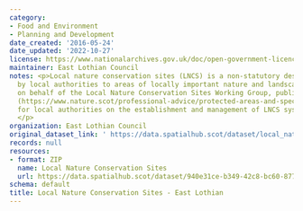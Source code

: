 ```yaml
---
category:
- Food and Environment
- Planning and Development
date_created: '2016-05-24'
date_updated: '2022-10-27'
license: https://www.nationalarchives.gov.uk/doc/open-government-licence/version/3/
maintainer: East Lothian Council
notes: <p>Local nature conservation sites (LNCS) is a non-statutory designation given
  by local authorities to areas of locally important nature and landscapes. NatureScot,
  on behalf of the Local Nature Conservation Sites Working Group, published guidance
  (https://www.nature.scot/professional-advice/protected-areas-and-species/protected-areas/local-designations/local-nature-conservation-sites)
  for local authorities on the establishment and management of LNCS systems in Scotland.
  </p>
organization: East Lothian Council
original_dataset_link: ' https://data.spatialhub.scot/dataset/local_nature_conservation_sites-el'
records: null
resources:
- format: ZIP
  name: Local Nature Conservation Sites
  url: https://data.spatialhub.scot/dataset/940e31ce-b349-42c8-bc60-8772aadee648/resource/7bd82304-813c-4467-aa6e-521b9f83a598/download/local-nature-conservation-sites.zip
schema: default
title: Local Nature Conservation Sites - East Lothian
---
```

